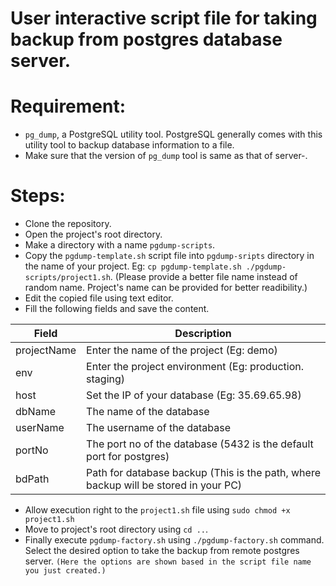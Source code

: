# User interactive script file for taking backup from postgres database server.

# Requirement:
 - `pg_dump`, a PostgreSQL utility tool. PostgreSQL generally comes with this utility tool to backup database information to a file. 
 - Make sure that the version of `pg_dump` tool is same as that of server-.

# Steps:

- Clone the repository.
- Open the project's root directory.
- Make a directory with a name `pgdump-scripts`.
- Copy the `pgdump-template.sh` script file into `pgdump-sripts` directory in the name of your project. Eg: `cp pgdump-template.sh ./pgdump-scripts/project1.sh`. (Please provide a better file name instead of random name. Project's name can be provided for better readibility.)
- Edit the copied file using text editor.
- Fill the following fields and save the content.

|Field | Description|
|---| ---|
|projectName| Enter the name of the project (Eg: demo)|
|env| Enter the project environment (Eg: production. staging)|
|host| Set the IP of your database (Eg: 35.69.65.98)|
|dbName| The name of the database|
|userName| The username of the database|
|portNo| The port no of the database (5432 is the default port for postgres)|
|bdPath| Path for database backup (This is the path, where backup will be stored in your PC)|

- Allow execution right to the `project1.sh` file using `sudo chmod +x project1.sh` 
- Move to project's root directory using `cd ..`.
- Finally execute `pgdump-factory.sh` using `./pgdump-factory.sh` command. Select the desired option to take the backup from remote postgres server. `(Here the options are shown based in the script file name you just created.)`
